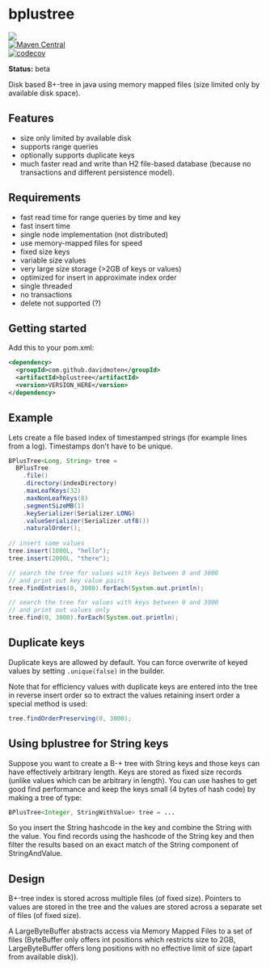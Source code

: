 # bplustree
<a href="https://github.com/davidmoten/bplustree/actions/workflows/ci.yml"><img src="https://github.com/davidmoten/bplustree/actions/workflows/ci.yml/badge.svg"/></a><br/>
[![Maven Central](https://maven-badges.herokuapp.com/maven-central/com.github.davidmoten/bplustree/badge.svg?style=flat)](https://maven-badges.herokuapp.com/maven-central/com.github.davidmoten/bplustree)<br/>
[![codecov](https://codecov.io/gh/davidmoten/bplustree/branch/master/graph/badge.svg)](https://codecov.io/gh/davidmoten/bplustree)<br/>

**Status:** beta

Disk based B+-tree in java using memory mapped files (size limited only by available disk space).

## Features
* size only limited by available disk
* supports range queries
* optionally supports duplicate keys
* much faster read and write than H2 file-based database (because no transactions and different persistence model).

## Requirements

* fast read time for range queries by time and key
* fast insert time
* single node implementation (not distributed)
* use memory-mapped files for speed
* fixed size keys
* variable size values
* very large size storage (>2GB of keys or values)
* optimized for insert in approximate index order
* single threaded
* no transactions
* delete not supported (?)

## Getting started
Add this to your pom.xml:

```xml
<dependency>
  <groupId>com.github.davidmoten</groupId>
  <artifactId>bplustree</artifactId>
  <version>VERSION_HERE</version>
</dependency>
```

## Example

Lets create a file based index of timestamped strings (for example lines from a log). Timestamps don't have to be unique.

```java
BPlusTree<Long, String> tree = 
  BPlusTree 
    .file()
    .directory(indexDirectory)
    .maxLeafKeys(32)
    .maxNonLeafKeys(8)
    .segmentSizeMB(1)
    .keySerializer(Serializer.LONG)
    .valueSerializer(Serializer.utf8())
    .naturalOrder();
    
// insert some values    
tree.insert(1000L, "hello");
tree.insert(2000L, "there");

// search the tree for values with keys between 0 and 3000
// and print out key value pairs
tree.findEntries(0, 3000).forEach(System.out.println);

// search the tree for values with keys between 0 and 3000
// and print out values only
tree.find(0, 3000).forEach(System.out.println);
```
## Duplicate keys
Duplicate keys are allowed by default. You can force overwrite of keyed values by setting `.unique(false)` in the builder.

Note that for efficiency values with duplicate keys are entered into the tree in reverse insert order so to extract the values retaining insert order a special method is used:

```java
tree.findOrderPreserving(0, 3000);
```

## Using bplustree for String keys
Suppose you want to create a B-+ tree with String keys and those keys can have effectively arbitrary length. Keys are stored as fixed size records (unlike values which can be arbitrary in length). You can use hashes to get good find performance and keep the keys small (4 bytes of hash code) by making a tree of type:

```java
BPlusTree<Integer, StringWithValue> tree = ...
```
So you insert the String hashcode in the key and combine the String with the value. You find records using the hashcode of the String key and then filter the results based on an exact match of the String component of StringAndValue.

## Design
B+-tree index is stored across multiple files (of fixed size). Pointers to values are stored in the tree and the values are stored across a separate set of files (of fixed size).

A LargeByteBuffer abstracts access via Memory Mapped Files to a set of files (ByteBuffer only offers int positions which restricts size to 2GB, LargeByteBuffer offers long positions with no effective limit of size (apart from available disk)).
